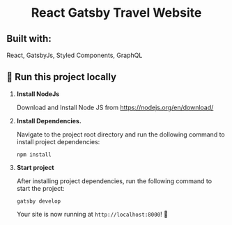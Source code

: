 <h1 align="center">
  React Gatsby Travel Website
</h1>

## Built with:
React, GatsbyJs, Styled Components, GraphQL

## 🚀 Run this project locally

1.  **Install NodeJs**

    Download and Install Node JS from https://nodejs.org/en/download/


1.  **Install Dependencies.**

    Navigate to the project root directory and run the dollowing command to install project dependencies:

    ```shell
    npm install
    ```

1.  **Start project**

    After installing project dependencies, run the following command to start the project:

       ```shell
    gatsby develop
    ```
    
    Your site is now running at `http://localhost:8000`! 🚀

   

